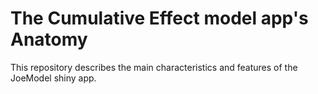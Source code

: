 # The Cumulative Effect model app's Anatomy
This repository describes the main characteristics and features of the JoeModel shiny app.
